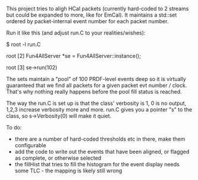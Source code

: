 This project tries to aligh HCal packets (currently hard-coded to 2 streams but could be expanded to more, like for EmCal).
It maintains a std::set ordered by packet-internal event number for each packet number.

Run it like this (and adjust run.C to your realities/wishes):

$ root -l run.C

root [2] Fun4AllServer *se = Fun4AllServer::instance();

root [3] se->run(102)


The sets maintain a "pool" of 100 PRDF-level events deep so it is virtually guaranteed that we find all packets 
for a given packet evt number / clock. That's why nothing really happens before the pool fill status is reached.

The way the run.C is set up is that the class' verbosity is 1, 0 is no output, 1,2,3 increase verbosity more and more. 
run.C gives you a pointer "s" to the class, so s->Verbosity(0) will make it quiet.

To do:
- there are a number of hard-coded thresholds etc in there, make them configurable
- add the code to write out the events that have been aligned, or flagged as complete, or otherwise selected
- the fillHist that tries to fill the histogram for the event display needs some TLC - the mapping is likely still wrong
